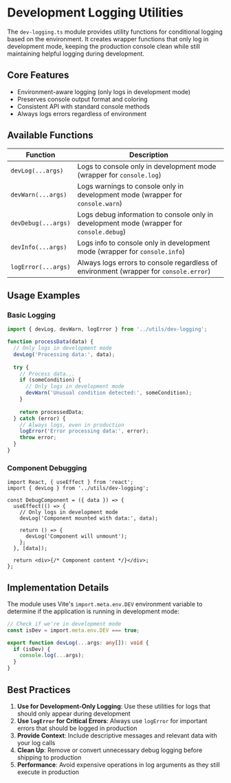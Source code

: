 # Development Logging Utilities

The `dev-logging.ts` module provides utility functions for conditional logging based on the environment. It creates wrapper functions that only log in development mode, keeping the production console clean while still maintaining helpful logging during development.

## Core Features

- Environment-aware logging (only logs in development mode)
- Preserves console output format and coloring
- Consistent API with standard console methods
- Always logs errors regardless of environment

## Available Functions

| Function | Description |
|----------|-------------|
| `devLog(...args)` | Logs to console only in development mode (wrapper for `console.log`) |
| `devWarn(...args)` | Logs warnings to console only in development mode (wrapper for `console.warn`) |
| `devDebug(...args)` | Logs debug information to console only in development mode (wrapper for `console.debug`) |
| `devInfo(...args)` | Logs info to console only in development mode (wrapper for `console.info`) |
| `logError(...args)` | Always logs errors to console regardless of environment (wrapper for `console.error`) |

## Usage Examples

### Basic Logging

```typescript
import { devLog, devWarn, logError } from '../utils/dev-logging';

function processData(data) {
  // Only logs in development mode
  devLog('Processing data:', data);
  
  try {
    // Process data...
    if (someCondition) {
      // Only logs in development mode
      devWarn('Unusual condition detected:', someCondition);
    }
    
    return processedData;
  } catch (error) {
    // Always logs, even in production
    logError('Error processing data:', error);
    throw error;
  }
}
```

### Component Debugging

```tsx
import React, { useEffect } from 'react';
import { devLog } from '../utils/dev-logging';

const DebugComponent = ({ data }) => {
  useEffect(() => {
    // Only logs in development mode
    devLog('Component mounted with data:', data);
    
    return () => {
      devLog('Component will unmount');
    };
  }, [data]);
  
  return <div>{/* Component content */}</div>;
};
```

## Implementation Details

The module uses Vite's `import.meta.env.DEV` environment variable to determine if the application is running in development mode:

```typescript
// Check if we're in development mode
const isDev = import.meta.env.DEV === true;

export function devLog(...args: any[]): void {
  if (isDev) {
    console.log(...args);
  }
}
```

## Best Practices

1. **Use for Development-Only Logging**: Use these utilities for logs that should only appear during development
2. **Use `logError` for Critical Errors**: Always use `logError` for important errors that should be logged in production
3. **Provide Context**: Include descriptive messages and relevant data with your log calls
4. **Clean Up**: Remove or convert unnecessary debug logging before shipping to production
5. **Performance**: Avoid expensive operations in log arguments as they still execute in production 